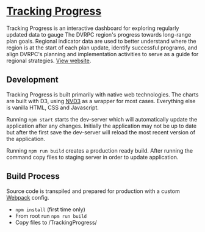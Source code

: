 # [Tracking Progress](https://www.dvrpc.org/TrackingProgress/)
Tracking Progress is an interactive dashboard for exploring regularly updated data to gauge The DVRPC region's progress towards long-range plan goals. Regional indicator data are used to better understand where the region is at the start of each plan update, identify successful programs, and align DVRPC's planning and implementation activities to serve as a guide for regional strategies. <a href="https://www.dvrpc.org/TrackingProgress/">View website</a>.

## Development
Tracking Progress is built primarily with native web technologies. The charts are built with D3, using <a href="http://nvd3.org/">NVD3</a> as a wrapper for most cases. Everything else is vanilla HTML, CSS and Javascript.

Running ```npm start``` starts the dev-server which will automatically update the application after any changes. Initially the application may not be up to date but after the first save the dev-server will reload the most recent version of the application.

Running ```npm run build``` creates a production ready build. After running the command copy files to staging server in order to update application.

## Build Process
Source code is transpiled and prepared for production with a custom <a href="https://webpack.js.org/">Webpack</a> config. 
- `npm install` (first time only)
- From root run `npm run build`
- Copy files to /TrackingProgress/